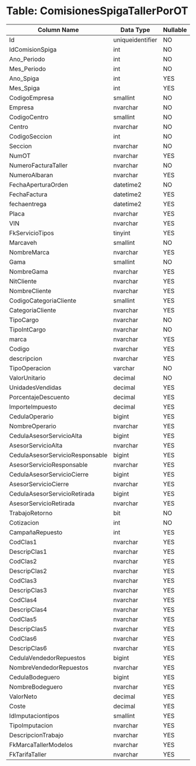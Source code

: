# Table: ComisionesSpigaTallerPorOT

| Column Name | Data Type | Nullable |
|-------------|-----------|----------|
| Id | uniqueidentifier | NO |
| IdComisionSpiga | int | NO |
| Ano_Periodo | int | NO |
| Mes_Periodo | int | NO |
| Ano_Spiga | int | YES |
| Mes_Spiga | int | YES |
| CodigoEmpresa | smallint | NO |
| Empresa | nvarchar | NO |
| CodigoCentro | smallint | NO |
| Centro | nvarchar | NO |
| CodigoSeccion | int | NO |
| Seccion | nvarchar | NO |
| NumOT | nvarchar | YES |
| NumeroFacturaTaller | nvarchar | NO |
| NumeroAlbaran | nvarchar | YES |
| FechaAperturaOrden | datetime2 | NO |
| FechaFactura | datetime2 | YES |
| fechaentrega | datetime2 | YES |
| Placa | nvarchar | YES |
| VIN | nvarchar | YES |
| FkServicioTipos | tinyint | YES |
| Marcaveh | smallint | NO |
| NombreMarca | nvarchar | YES |
| Gama | smallint | NO |
| NombreGama | nvarchar | YES |
| NitCliente | nvarchar | YES |
| NombreCliente | nvarchar | YES |
| CodigoCategoriaCliente | smallint | YES |
| CategoriaCliente | nvarchar | YES |
| TipoCargo | nvarchar | NO |
| TipoIntCargo | nvarchar | NO |
| marca | nvarchar | YES |
| Codigo | nvarchar | YES |
| descripcion | nvarchar | YES |
| TipoOperacion | varchar | NO |
| ValorUnitario | decimal | NO |
| UnidadesVendidas | decimal | YES |
| PorcentajeDescuento | decimal | YES |
| ImporteImpuesto | decimal | YES |
| CedulaOperario | bigint | YES |
| NombreOperario | nvarchar | YES |
| CedulaAsesorServicioAlta | bigint | YES |
| AsesorServicioAlta | nvarchar | YES |
| CedulaAsesorServicioResponsable | bigint | YES |
| AsesorServicioResponsable | nvarchar | YES |
| CedulaAsesorServicioCierre | bigint | YES |
| AsesorServicioCierre | nvarchar | YES |
| CedulaAsesorServicioRetirada | bigint | YES |
| AsesorServicioRetirada | nvarchar | YES |
| TrabajoRetorno | bit | NO |
| Cotizacion | int | NO |
| CampañaRepuesto | int | YES |
| CodClas1 | nvarchar | YES |
| DescripClas1 | nvarchar | YES |
| CodClas2 | nvarchar | YES |
| DescripClas2 | nvarchar | YES |
| CodClas3 | nvarchar | YES |
| DescripClas3 | nvarchar | YES |
| CodClas4 | nvarchar | YES |
| DescripClas4 | nvarchar | YES |
| CodClas5 | nvarchar | YES |
| DescripClas5 | nvarchar | YES |
| CodClas6 | nvarchar | YES |
| DescripClas6 | nvarchar | YES |
| CedulaVendedorRepuestos | bigint | YES |
| NombreVendedorRepuestos | nvarchar | YES |
| CedulaBodeguero | bigint | YES |
| NombreBodeguero | nvarchar | YES |
| ValorNeto | decimal | YES |
| Coste | decimal | YES |
| IdImputaciontipos | smallint | YES |
| TipoImputacion | nvarchar | YES |
| DescripcionTrabajo | nvarchar | YES |
| FkMarcaTallerModelos | nvarchar | YES |
| FkTarifaTaller | nvarchar | YES |
